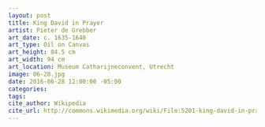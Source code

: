 ```yaml
---
layout: post
title: King David in Prayer
artist: Pieter de Grebber
art_date: c. 1635-1640
art_type: Oil on Canvas
art_height: 84.5 cm
art_width: 94 cm
art_location: Museum Catharijneconvent, Utrecht
image: 06-28.jpg
date: 2016-06-28 12:00:00 -05:00
categories:
tags:
cite_author: Wikipedia
cite_url: http://commons.wikimedia.org/wiki/File:5201-king-david-in-prayer-pieter-de-grebber.jpg
---
```

